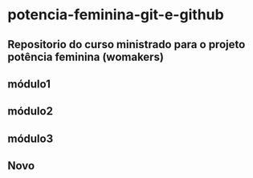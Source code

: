 # potencia-feminina-git-e-github

## Repositorio do curso ministrado para o projeto potência feminina (womakers)

## módulo1
## módulo2
## módulo3
## Novo